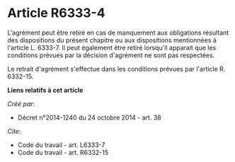 # Article R6333-4

L'agrément peut être retiré en cas de manquement aux obligations résultant des dispositions du présent chapitre ou aux
dispositions mentionnées à l'article L. 6333-7. Il peut également être retiré lorsqu'il apparait que les conditions prévues
par la décision d'agrément ne sont pas respectées. 

Le retrait d'agrément s'effectue dans les conditions prévues par l'article R. 6332-15.

**Liens relatifs à cet article**

_Créé par_:

  - Décret n°2014-1240 du 24 octobre 2014 - art. 38

_Cite_:

  - Code du travail - art. L6333-7
  - Code du travail - art. R6332-15
